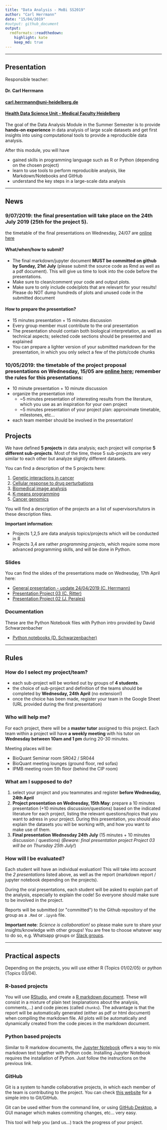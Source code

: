 ```yaml
---
title: "Data Analysis - MoBi SS2019"
author: "Carl Herrmann"
date: "15/04/2019"
#output: github_document
output:
  rmdformats::readthedown:
    highlight: kate
    keep_md: true
---
```



----------

## Presentation

Responsible teacher: 

#### Dr. Carl Herrmann
#### carl.herrmann@uni-heidelberg.de
#### [Health Data Science Unit - Medical Faculty Heidelberg](http://www.hdsu.org)


The goal of the Data Analysis Module in the Summer Semester is to provide **hands-on experience** in data analysis of large scale datasets and get first insights into using computational tools to provide a reproducible data analysis.

After this module, you will have

* gained skills in programming language such as R or Python (depending on the chosen project)
* learn to use tools to perform reproducible analysis, like Markdown/Notebooks and GitHub
* understand the key steps in a large-scale data analysis

----------

## News

### 9/07/2019: the final presentation will take place on the **24th July 2019** (25th for the project 5).

the timetable of the final presentations on Wednesday, 24/07 are [online here](https://docs.google.com/spreadsheets/d/1LEQLH2LaDulMq3Qepx-7-5KWjgZjK4dfWDDIbm1vu0Q/edit?usp=sharing)

#### What/when/how to submit?

* The final markdown/jupyter document **MUST be committed on github by Sunday, 21st July** (please submit the source code as Rmd as well as a pdf document). This will give us time to look into the code before the presentations.
* Make sure to clean/comment your code and output plots.
* Make sure to only include code/plots that are relevant for your results! Please do NOT dump hundreds of plots and unused code in the submitted document
         
#### How to prepare the presentation?

* 15 minutes presentation + 15 minutes discussion
* Every group member must contribute to the oral presentation
* The presentation should contain both biological interpretation, as well as technical aspects; selected code sections should be presented and explained
* You can prepare a lighter version of your submitted markdown for the presentation, in which you only select a few of the plots/code chunks

### 10/05/2019: the timetable of the project proposal presentations on Wednesday, 15/05 are [online here](https://docs.google.com/spreadsheets/d/1LEQLH2LaDulMq3Qepx-7-5KWjgZjK4dfWDDIbm1vu0Q/edit?usp=sharing); remember the rules for this presentations:

* 10 minute presentation + 10 minute discussion
* organize the presentation into 
    - ~5 minutes presentation of interesting results from the literature, which you use as an inspiration for your own project
    - ~5 minutes presentation of your project plan: approximate timetable, milestones, etc...
* each team member should be involved in the presentation!

## Projects

We have defined **5 projects** in data analysis; each project will comprise **5 different sub-projects**. Most of the time, these 5 sub-projects are very similar to each other but analyze slightly different datasets.

You can find a description of the 5 projects here:

1. [Genetic interactions in cancer](https://github.com/datascience-mobi/01-genetic-interactions-in-cancer)
2. [Cellular response to drug perturbations](https://github.com/datascience-mobi/02-cellular-response-to-drug-pertubations)
3. [Biomedical image analysis](https://github.com/datascience-mobi/03-biomedical-image-analysis)
4. [K-means programming](https://github.com/datascience-mobi/04-kmeans)
5. [Cancer genomics](https://github.com/datascience-mobi/05-cancer-genomics)

You will find a description of the projects an a list of supervisors/tutors in these description files.

**Important information**:

* Projects 1,2,5 are data analysis topics/projects which will be conducted in R
* Projects 3,4 are rather *programming projects*, which require some more advanced programming skills, and will be done in Python.

### Slides

You can find the slides of the presentations made on Wednesday, 17th April here:

* [General presentation - update 24/04/2019 (C. Herrmann)](./doc/Presentation.pdf)
* [Presentation Project 03 (C. Ritter)](./doc/Project_03.pdf)
* [Presentation Project 02 (J. Perales)](./doc/Project_02.pdf)

### Documentation

These are the Python Notebook files with Python intro provided by David Schwarzenbacher

* [Python notebooks (D. Schwarzenbacher)](./doc/Python_Intro.zip)

----------

## Rules

### How do I select my project/team?

* each sub-project will be worked out by groups of **4 students**. 
* the choice of sub-project and definition of the teams should be completed by **Wednesday, 24th April** (no extension!)
* once the choice has been made, register your team in the Google Sheet (URL provided during the first presentation)

### Who will help me?

For each project, there will be a **master tutor** assigned to this project. Each team within a project will have **a weekly meeting** with his tutor on **Wednesday between 10am and 1 pm** during 20-30 minutes.

Meeting places will be:

* BioQuant Seminar room SR042 / SR044
* BioQuant meeting lounges (ground floor, red sofas)
* IPMB meeting room 5th floor (behind the CIP room)

### What am I supposed to do?

1. select your project and you teammates and register **before Wednesday, 24th April**
2. **Project presentation on Wednesday, 15th May**: prepare a 10 minutes presentation (+10 minutes discussion/questions) based on the indicated literature for each project, listing the relevant questions/topics that you want to adress in your project. During this presentation, you should also explain the datasets you will be working with, and how you want to make use of them. 
3. **Final presentation Wednesday 24th July** (15 minutes + 10 minutes discussion / questions) (*Beware: final presentation project Project 03 will be on Thursday 25th July!*)

### How will I be evaluated?

Each student will have an individual evaluation! This will take into account the *2 presentations* listed above, as well as the report (markdown report / jupyter notebook depending on the projects).

During the oral presentations, each student will be asked to explain part of the analysis, especially to explain the code! So everyone should make sure to be involved in the project.

Reports will be submitted (or "committed") to the Github repository of the group as a `.Rmd` or `.ipynb` file.

**Important note**: *Science is collaboration!* so please make sure to share your insights/knowledge with other groups! You are free to choose whatever way to do so, e.g. Whatsapp groups or [Slack groups](https://slack.com/intl/de-de/).

----------

## Practical aspects

Depending on the projects, you will use either R (Topics 01/02/05) or python (Topics 03/04). 

### R-based projects

You will use [RStudio](https://www.rstudio.com/), and create a [R markdown document](https://rmarkdown.rstudio.com/). These will consist in a mixture of plain text (explanations about the analysis, comments,...) and code pieces (called `chunks`). The advantage is that the report will be automatically generated (either as pdf or html document) when compiling the markdown file. All plots will be automatically and dynamically created from the code pieces in the markdown document.

### Python based projects

Similar to R markdow documents, the [Jupyter Notebook](https://jupyter.org/) offers a way to mix markdown text together with Python code. Installing Jupyter Notebook requires the installation of Python. Just follow the instructions on the previous link.


### GitHub

Git is a system to handle collaborative projects, in which each member of the team is contributing to the project. You can check [this website](https://guides.github.com/activities/hello-world/) for a simple intro to Git/GitHub.

Git can be used either from the command line, or using [GitHub Desktop](https://desktop.github.com/), a GUI manager which makes commiting changes, etc... very easy.

This tool will help you (and us...) track the progress of your project.



